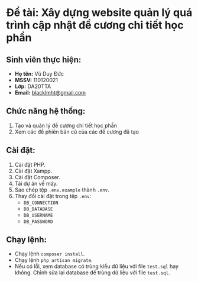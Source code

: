 # Đề tài: Xây dựng website quản lý quá trình cập nhật đề cương chi tiết học phần  

## Sinh viên thực hiện:  
- **Họ tên:** Vũ Duy Đức  
- **MSSV:** 110120021  
- **Lớp:** DA20TTA  
- **Email:** blacklmht@gmail.com  

## Chức năng hệ thống:  
1. Tạo và quản lý đề cương chi tiết học phần
2. Xem các đề phiên bản cũ của các đề cương đã tạo

## Cài đặt:  
1. Cài đặt PHP.  
2. Cài đặt Xampp.  
3. Cài đặt Composer.  
4. Tải dự án về máy.  
5. Sao chép tệp `.env.example` thành `.env`.  
6. Thay đổi cài đặt trong tệp `.env`:  
   - `DB_CONNECTION`  
   - `DB_DATABASE`  
   - `DB_USERNAME`  
   - `DB_PASSWORD`  

## Chạy lệnh:  
- Chạy lệnh `composer install`.  
- Chạy lệnh `php artisan migrate`.  
- Nếu có lỗi, xem database có trùng kiểu dữ liệu với file `test.sql` hay không. Chỉnh sửa lại database để trùng dữ liệu với file `test.sql`.
